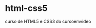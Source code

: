 # html-css5
 curso de HTML5 e CSS3 do cursoemvideo

<a href="matheusoliveira3633.github.io/html-css5/Exercícios/Módulo 2 HTML e CSS/Desafio 010/android.html/" target="_blank">